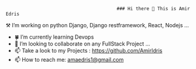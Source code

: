                                              ### Hi there 👋 This is Amir Edris

  ⚒️ I’m working on python Django, Django restframework, React, Nodejs  ...
- 🍀 I’m currently learning  Devops
- 👯 I’m looking to collaborate on any FullStack Project ...
- 📫 Take a look to my Projects : https://github.com/AmirIdris
- 📫 How to reach me: amaedris1@gmail.com



